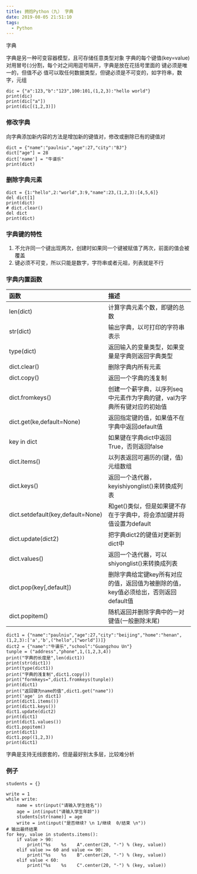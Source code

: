 ```yaml
---
title: 拥抱Python（九） 字典
date: 2019-08-05 21:51:10
tags:
  - Python
---
```


字典
<!--more-->
字典是另一种可变容器模型，且可存储任意类型对象
字典的每个键值(key=value)对用冒号(:)分割，每个对之间用逗号隔开，字典是放在花括号里面的
键必须是唯一的，但值不必
值可以取任何数据类型，但键必须是不可变的，如字符串，数字，元组

```
dic = {"a":123,"b":"123",100:101,(1,2,3):"hello world"}
print(dic)
print(dic["a"])
print(dic[(1,2,3)])
```

### 修改字典

向字典添加新内容的方法是增加新的键值对，修改或删除已有的键值对

```
dict = {"name":"paulniu","age":27,"city":"BJ"}
dict["age"] = 28
dict['name'] = "牛谱乐"
print(dict)
```

### 删除字典元素

```
dict = {1:"hello",2:"world",3:9,"name":23,(1,2,3):[4,5,6]}
del dict[1]
print(dict)
# dict.clear()
del dict
print(dict)
```

### 字典键的特性

1. 不允许同一个键出现两次，创建时如果同一个键被赋值了两次，前面的值会被覆盖
2. 键必须不可变，所以只能是数字，字符串或者元祖，列表就是不行

### 字典内置函数

|函数|描述|
|:---|:---|
|len(dict)|计算字典元素个数，即键的总数|
|str(dict)|输出字典，以可打印的字符串表示|
|type(dict)|返回输入的变量类型，如果变量是字典则返回字典类型|
|dict.clear()|删除字典内所有元素|
|dict.copy()|返回一个字典的浅复制|
|dict.fromkeys()|创建一个薪字典，以序列seq中元素作为字典的键，val为字典所有键对应的初始值|
|dict.get(ke,default=None)|返回指定键的值，如果值不在字典中返回default值|
|key in dict| 如果键在字典dict中返回True，否则返回false|
|dict.items()|以列表返回可遍历的(键，值)元组数组||
|dict.keys()|返回一个迭代器，keyishiyonglist()来转换成列表|
|dict.setdefault(key,default=None)|和get()类似，但是如果键不存在于字典中，将会添加键并将值设置为default|
|dict.update(dict2)|把字典dict2的键值对更新到dict中|
|dict.values()|返回一个迭代器，可以shiyonglist()来转换成列表|
|dict.pop(key[,default])|删除字典给定键key所有对应的值，返回值为被删除的值，key值必须给出，否则返回default值|
|dict.popitem()|随机返回并删除字典中的一对键值(一般删除末尾)|

```
dict1 = {"name":"paulniu","age":27,"city":"beijing","home":"henan",(1,2,3):['a','b',("hello",["world"])]}
dict2 = {"name":"牛谱乐","school":"Guangzhou Un"}
tunple = ("address","phone",1,(1,2,3,4))
print("字典的长度是",len(dict1))
print(str(dict1))
print(type(dict1))
print("字典的浅复制",dict1.copy())
print("formkeys=",dict1.fromkeys(tunple))
print(dict1)
print("返回键为name的值",dict1.get("name"))
print('age' in dict1)
print(dict1.items())
print(dict1.keys())
dict1.update(dict2)
print(dict1)
print(dict1.values())
dict1.popitem()
print(dict1)
dict1.pop((1,2,3))
print(dict1)
```

字典是支持无线嵌套的，但是最好别太多层，比较难分析

### 例子
```
students = {}

write = 1
while write:
    name = str(input("请输入学生姓名"))
    age = int(input("请输入学生年龄"))
    students[str(name)] = age
    write = int(input("是否继续? \n 1/继续  0/结束 \n"))
# 输出最终结果
for key, value in students.items():
    if value > 90:
        print("%s    %s    A".center(20, "-") % (key, value))
    elif value >= 60 and value <= 90:
        print("%s    %s    B".center(20, "-") % (key, value))
    elif value < 60:
        print("%s    %s    C".center(20, "-") % (key, value))

```        